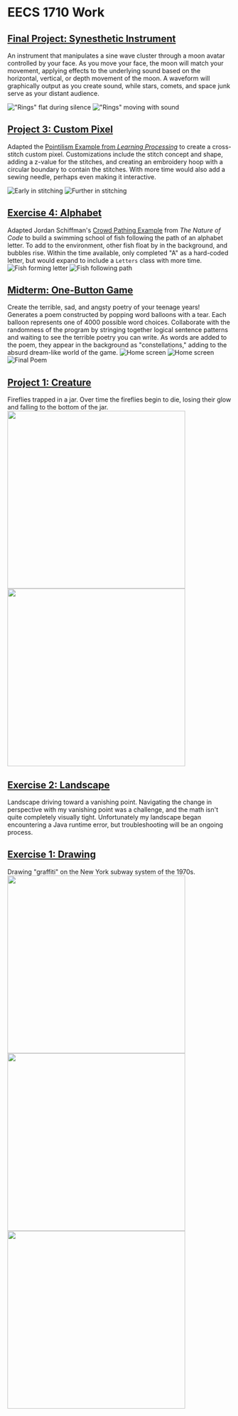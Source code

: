 # EECS 1710 Work

## [Final Project: Synesthetic Instrument](/FinalProject_SynaestheticInstrument)
An instrument that manipulates a sine wave cluster through a moon avatar controlled by your face. As you move your face, the moon will match your movement, applying effects to the underlying sound based on the horizontal, vertical, or depth movement of the moon. A waveform will graphically output as you create sound, while stars, comets, and space junk serve as your distant audience.

!["Rings" flat during silence](./FinalProject_SynaestheticInstrument/assets/instrument1.png)
!["Rings" moving with sound](./FinalProject_SynaestheticInstrument/assets/instrument2.png)


## [Project 3: Custom Pixel](/Project3_CustomPixel)
Adapted the [Pointilism Example from _Learning Processing_](http://learningprocessing.com/examples/chp15/example-15-14-Pointillism) to create a cross-stitch custom pixel. Customizations include the stitch concept and shape, adding a z-value for the stitches, and creating an embroidery hoop with a circular boundary to contain the stitches. With more time would also add a sewing needle, perhaps even making it interactive.

![Early in stitching](./Project3_CustomPixel/assets/project3_1.png)
![Further in stitching](./Project3_CustomPixel/assets/project3_2.png)

## [Exercise 4: Alphabet](/Exercise4_Alphabet)
Adapted Jordan Schiffman's [Crowd Pathing Example](https://github.com/nature-of-code/noc-examples-processing/tree/master/chp06_agents/Exercise_6_13_CrowdPathFollowing) from _The Nature of Code_ to build a swimming school of fish following the path of an alphabet letter. To add to the environment, other fish float by in the background, and bubbles rise. Within the time available, only completed "A" as a hard-coded letter, but would expand to include a `Letters` class with more time.
![Fish forming letter](./Exercise4_Alphabet/assets/fish_forming_letter.png)
![Fish following path](./Exercise4_Alphabet/assets/fish_following_path.png)



## [Midterm: One-Button Game](/Midterm_Project_Game)
Create the terrible, sad, and angsty poetry of your teenage years! Generates a poem constructed by popping word balloons with a tear. Each balloon represents one of 4000 possible word choices. Collaborate with the randomness of the program by stringing together logical sentence patterns and waiting to see the terrible poetry you can write. As words are added to the poem, they appear in the background as "constellations," adding to the absurd dream-like world of the game.
![Home screen](./Midterm_Project_Game/assets/home_screen.png)
![Home screen](./Midterm_Project_Game/assets/line1.png)
![Final Poem](./Midterm_Project_Game/assets/final_poem.png)


## [Project 1: Creature](/Project1_Creature)
Fireflies trapped in a jar. Over time the fireflies begin to die, losing their glow and falling to the bottom of the jar.
<br />
<img src="./Project1_Creature/screenshots/fireflies_alive.png" width="400px">
<img src="./Project1_Creature/screenshots/fireflies_dying.png" width="400px">

## [Exercise 2: Landscape](https://github.com/inarticulatetheory/EECS1710-michelle/tree/main/Exercise2_Landscape)
Landscape driving toward a vanishing point. Navigating the change in perspective with my vanishing point was a challenge, and the math isn't quite completely visually tight.
Unfortunately my landscape began encountering a Java runtime error, but troubleshooting will be an ongoing process.

## [Exercise 1: Drawing](https://github.com/inarticulatetheory/EECS1710-michelle/tree/main/Exercise1_Drawing)
Drawing "graffiti" on the New York subway system of the 1970s.
<br />
<img src="./Exercise1_Drawing/images/screenshot1.png" width="400px">
<img src="./Exercise1_Drawing/images/screenshot2.png" width="400px">
<img src="./Exercise1_Drawing/images/screenshot3.png" width="400px">

